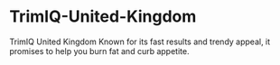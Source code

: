 # TrimIQ-United-Kingdom
TrimIQ United Kingdom Known for its fast results and trendy appeal, it promises to help you burn fat and curb appetite.

